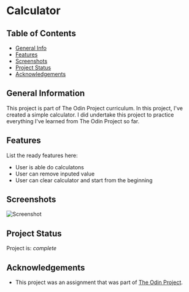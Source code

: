 # Calculator

## Table of Contents

- [General Info](#general-information)
- [Features](#features)
- [Screenshots](#screenshots)
- [Project Status](#project-status)
- [Acknowledgements](#acknowledgements)

## General Information

This project is part of The Odin Project curriculum. In this project, I've created a simple calculator. I did undertake this project to practice everything I've learned from The Odin Project so far.

## Features

List the ready features here:

- User is able do calculatons
- User can remove inputed value
- User can clear calculator and start from the beginning

## Screenshots

![Screenshot](https://i.gyazo.com/568d5ced97dd53954b525a97e027d9df.png)

## Project Status

Project is: _complete_

## Acknowledgements

- This project was an assignment that was part of [The Odin Project](https://www.theodinproject.com/).
